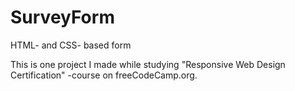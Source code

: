 # SurveyForm
HTML- and CSS- based form

This is one project I made while studying "Responsive Web Design Certification" -course on freeCodeCamp.org. 
